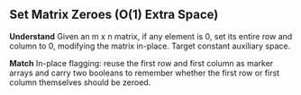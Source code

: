 ## Set Matrix Zeroes (O(1) Extra Space)

**Understand**
Given an m x n matrix, if any element is 0, set its entire row and column to 0, modifying the matrix in-place. Target constant auxiliary space.

**Match**
In-place flagging: reuse the first row and first column as marker arrays and carry two booleans to remember whether the first row or first column themselves should be zeroed.